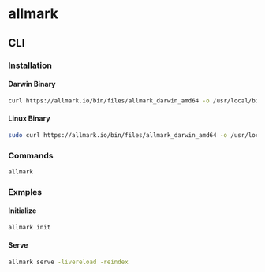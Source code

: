 # allmark

## CLI

### Installation

#### Darwin Binary

```sh
curl https://allmark.io/bin/files/allmark_darwin_amd64 -o /usr/local/bin/allmark && chmod +x /usr/local/bin/allmark
```

#### Linux Binary

```sh
sudo curl https://allmark.io/bin/files/allmark_darwin_amd64 -o /usr/local/bin/allmark && sudo chmod +x /usr/local/bin/allmark
```

### Commands

```sh
allmark
```

### Exmples

#### Initialize

```sh
allmark init
```

#### Serve

```sh
allmark serve -livereload -reindex
```
